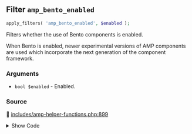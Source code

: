 ## Filter `amp_bento_enabled`

```php
apply_filters( 'amp_bento_enabled', $enabled );
```

Filters whether the use of Bento components is enabled.

When Bento is enabled, newer experimental versions of AMP components are used which incorporate the next generation of the component framework.

### Arguments

* `bool $enabled` - Enabled.

### Source

:link: [includes/amp-helper-functions.php:899](/includes/amp-helper-functions.php#L899)

<details>
<summary>Show Code</summary>

```php
return apply_filters( 'amp_bento_enabled', false );
```

</details>
